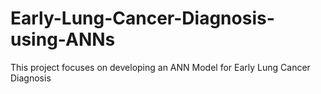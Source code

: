 # Early-Lung-Cancer-Diagnosis-using-ANNs
This project focuses on developing an ANN Model for Early Lung Cancer Diagnosis
